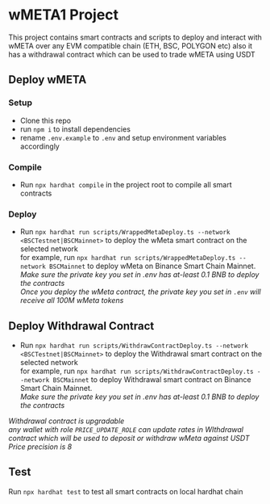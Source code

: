 # wMETA1 Project

This project contains smart contracts and scripts to deploy and interact with wMETA over any EVM compatible chain (ETH, BSC, POLYGON etc) also it has a withdrawal contract which can be used to trade wMETA using USDT

## Deploy wMETA

### Setup
* Clone this repo
* run `npm i` to install dependencies
* rename `.env.example` to `.env` and setup environment variables accordingly

### Compile
* Run `npx hardhat compile` in the project root to compile all smart contracts

### Deploy
* Run `npx hardhat run scripts/WrappedMetaDeploy.ts --network <BSCTestnet|BSCMainnet>` to deploy the wMeta smart contract on the selected network  
for example, run `npx hardhat run scripts/WrappedMetaDeploy.ts --network BSCMainnet` to deploy wMeta on Binance Smart Chain Mainnet.  
*Make sure the private key you set in .env has at-least 0.1 BNB to deploy the contracts*  
*Once you deploy the wMeta contract, the private key you set in `.env` will receive all 100M wMeta tokens*


## Deploy Withdrawal Contract
* Run `npx hardhat run scripts/WithdrawContractDeploy.ts --network <BSCTestnet|BSCMainnet>` to deploy the Withdrawal smart contract on the selected network  
  for example, run `npx hardhat run scripts/WithdrawContractDeploy.ts --network BSCMainnet` to deploy Withdrawal smart contract on Binance Smart Chain Mainnet.  
  *Make sure the private key you set in .env has at-least 0.1 BNB to deploy the contracts*


*Withdrawal contract is upgradable*  
*any wallet with role `PRICE_UPDATE_ROLE` can update rates in WIthdrawal contract which will be used to deposit or withdraw wMeta against USDT*  
*Price precision is 8*  

## Test

Run `npx hardhat test` to test all smart contracts on local hardhat chain
